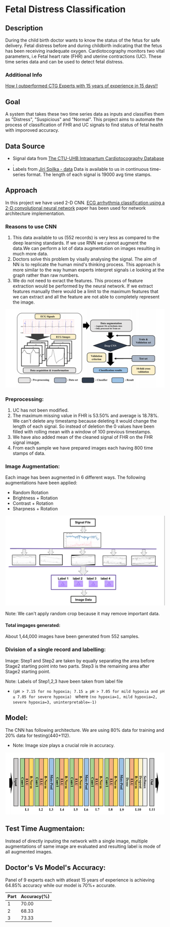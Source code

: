 # Fetal Distress Classification


## Description
During the child birth doctor wants to know the status of the fetus for safe delivery. Fetal distress before and during childbirth indicating that the fetus has been receiving inadequate oxygen. Cardiotocography monitors two vital parameters, i.e Fetal heart rate (FHR) and uterine contractions (UC). These time series data and can be used to detect fetal distress. 

### Additional Info
[How I outperformed CTG Experts with 15 years of experience in 15 days!!](https://blog.usejournal.com/how-i-outperformed-ctg-experts-with-15-years-of-experience-in-15-days-b848ae87655a)

## Goal
A system that takes these two time series data as inputs and classifies them as "Distress", "Suspicious" and "Normal". This project aims to automate the process of classification of FHR and UC signals to find status of fetal health with imporoved accuracy.

## Data Source
- Signal data from [The CTU-UHB Intrapartum Cardiotocography Database](https://physionet.org/physiobank/database/ctu-uhb-ctgdb/) .
- Labels from [Jiri Spilka - data](http://people.ciirc.cvut.cz/~spilkjir/data.html)
Data is available to us in continuous time-series format. The length of each signal is 19000 avg time stamps.

## Approach
In this project we have used 2-D CNN. [ECG arrhythmia classification using a 2-D convolutional neural network](https://arxiv.org/pdf/1804.06812.pdf)  paper has been used for network architecture implementation. 

### Reasons to use CNN 
1. This data available to us (552 records) is very less as compared to the deep learning standards. If we use RNN we cannot augment the data.We can perform a lot of data augmentation on images resulting in much more data.
2. Doctors solve this problem by visally analysing the signal. The aim of NN is to replicate the human mind's thinking process.  This approach is more similar to the way human experts interpret signals i.e looking at the graph rather than raw numbers.
3. We do not need to exract the features. This process of feature extraction would be performed by the neural network. If we extract features manually there would be a limit to the maximum features that we can extract and all the feature are not able to completely represent the image.

![Images](readme_images/2.png)

### Preprocessing:
1. UC has not been modified.
1. The maximum missing value in FHR is 53.50% and average is 18.78%. We can't delete any timestamp because deleting it would change the length of each signal. So instead of deletion the 0 values have been filled with rolling mean with a window of 100 previous timestamps.
2. We have also added mean of the cleaned signal of FHR on the FHR signal image.
3. From each sample we have prepared images each having 800 time stamps of data.

### Image Augmentation:
Each image has been augmented in 6 different ways.
The following augmentations have been applied:
- Random Rotation 
- Brightness + Rotation
- Contrast + Rotation
- Sharpness + Rotation

![Images](readme_images/4.jpeg)

Note: We can't apply random crop because it may remove important data.

#### Total imgages generated:
About 1,44,000 images have been generated from 552 samples.

### Division of a single record and labelling:

Image:
Step1 and Step2 are taken by equally separating the area before Stage2 starting point into two parts.
Step3 is the remaining area after Stage2 starting point.

Note: Labels of Step1,2,3 have been taken from label file 
- `(pH > 7.15 for no hypoxia; 7.15 ≥ pH > 7.05 for mild hypoxia and pH ≤ 7.05 for severe hypoxia) ` where `(no hypoxia=1, mild hypoxia=2, severe hypoxia=3, uninterpretable=-1)`

## Model: 

The CNN has following architecture.
We are using 80% data for training and 20% data for testing(440+112). 
- Note: Image size plays a crucial role in accuracy.

![Images](readme_images/1.png)


## Test Time Augmentaion:
Instead of directly inputing the network with a single image, multiple augmentations of same image are evaluated and resulting label is mode of all augmented images.

## Doctor's Vs Model's Accuracy:
Panel of 9 experts each with atleast 15 years of experience is achieving 64.85% accuracy while our model is 70%+ accurate.

|Part	|Accuracy(%)|  	
|---	|---	    |
|  1 	|   70.00   | 
|  2	|   68.33	| 
|  3    |   73.33	|
